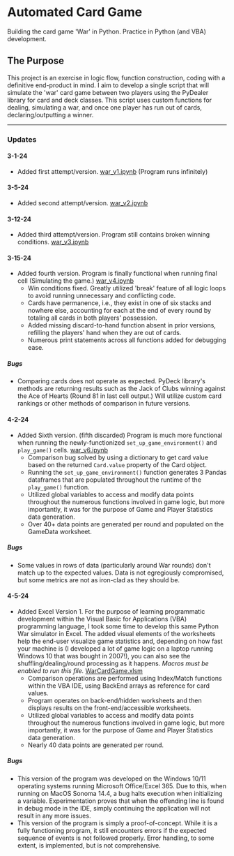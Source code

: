 # Automated Card Game

Building the card game 'War' in Python. Practice in Python (and VBA) development.

## The Purpose

This project is an exercise in logic flow, function construction, coding with a definitive end-product in mind. I aim to develop a single script that will simulate the 'war' card game between two players using the PyDealer library for card and deck classes. This script uses custom functions for dealing, simulating a war, and once one player has run out of cards, declaring/outputting a winner.

---

### Updates

#### 3-1-24
- Added first attempt/version. [war_v1.ipynb](./ipynb%20files/war_v1.ipynb) (Program runs infinitely)

#### 3-5-24
- Added second attempt/version. [war_v2.ipynb](./ipynb%20files/war_v2.ipynb)

#### 3-12-24
- Added third attempt/version. Program still contains broken winning conditions. [war_v3.ipynb](./ipynb%20files/war_v3.ipynb)

#### 3-15-24
- Added fourth version. Program is finally functional when running final cell (Simulating the game.) [war_v4.ipynb](./ipynb%20files/war_v4.ipynb)
  - Win conditions fixed. Greatly utilized 'break' feature of all logic loops to avoid running unnecessary and conflicting code.
  - Cards have permanence, i.e., they exist in one of six stacks and nowhere else, accounting for each at the end of every round by totaling all cards in both players' possession.
  - Added missing discard-to-hand function absent in prior versions, refilling the players' hand when they are out of cards.
  - Numerous print statements across all functions added for debugging ease.

##### Bugs
- Comparing cards does not operate as expected. PyDeck library's methods are returning results such as the Jack of Clubs winning against the Ace of Hearts (Round 81 in last cell output.) Will utilize custom card rankings or other methods of comparison in future versions.

#### 4-2-24
- Added Sixth version. (fifth discarded) Program is much more functional when running the newly-functionized `set_up_game_environment()` and `play_game()` cells. [war_v6.ipynb](./ipynb%20files/war_v6.ipynb)
  - Comparison bug solved by using a dictionary to get card value based on the returned `Card.value` property of the Card object.
  - Running the `set_up_game_environment()` function generates 3 Pandas dataframes that are populated throughout the runtime of the `play_game()` function.
  - Utilized global variables to access and modify data points throughout the numerous functions involved in game logic, but more importantly, it was for the purpose of Game and Player Statistics data generation.
  - Over 40+ data points are generated per round and populated on the GameData worksheet.

##### Bugs
- Some values in rows of data (particularly around War rounds) don't match up to the expected values. Data is not egregiously compromised, but some metrics are not as iron-clad as they should be.

#### 4-5-24
- Added Excel Version 1. For the purpose of learning programmatic development within the Visual Basic for Applications (VBA) programming language, I took some time to develop this same Python War simulator in Excel. The added visual elements of the worksheets help the end-user visualize game statistics and, depending on how fast your machine is (I developed a lot of game logic on a laptop running Windows 10 that was bought in 2007!), you can also see the shuffling/dealing/round processing as it happens. *Macros must be enabled to run this file.* [WarCardGame.xlsm](./excel_files/WarCardGame.xlsm)
  - Comparison operations are performed using Index/Match functions within the VBA IDE, using BackEnd arrays as reference for card values.
  - Program operates on back-end/hidden worksheets and then displays results on the front-end/accessible worksheets.
  - Utilized global variables to access and modify data points throughout the numerous functions involved in game logic, but more importantly, it was for the purpose of Game and Player Statistics data generation.
  - Nearly 40 data points are generated per round.

##### Bugs
- This version of the program was developed on the Windows 10/11 operating systems running Microsoft Office/Excel 365. Due to this, when running on MacOS Sonoma 14.4, a bug halts execution when initializing a variable. Experimentation proves that when the offending line is found in debug mode in the IDE, simply continuing the application will not result in any more issues.
- This version of the program is simply a proof-of-concept. While it is a fully functioning program, it still encounters errors if the expected sequence of events is not followed properly. Error handling, to some extent, is implemented, but is not comprehensive.
